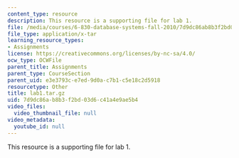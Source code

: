```yaml
---
content_type: resource
description: This resource is a supporting file for lab 1.
file: /media/courses/6-830-database-systems-fall-2010/7d9dc86ab8b3f2bd03d6c41a4e9ae5b4_lab1.tar.gz
file_type: application/x-tar
learning_resource_types:
- Assignments
license: https://creativecommons.org/licenses/by-nc-sa/4.0/
ocw_type: OCWFile
parent_title: Assignments
parent_type: CourseSection
parent_uid: e3e3793c-e7ed-9d0a-c7b1-c5e18c2d5918
resourcetype: Other
title: lab1.tar.gz
uid: 7d9dc86a-b8b3-f2bd-03d6-c41a4e9ae5b4
video_files:
  video_thumbnail_file: null
video_metadata:
  youtube_id: null
---
```

This resource is a supporting file for lab 1.